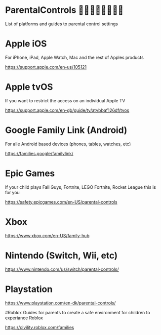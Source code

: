 # ParentalControls 👨🏿‍👩🏼‍👧🏽‍👦🏾
List of platforms and guides to parental control settings

# Apple iOS
For iPhone, iPad, Apple Watch, Mac and the rest of Apples products

https://support.apple.com/en-us/105121

# Apple tvOS
If you want to restrict the access on an individual Apple TV

https://support.apple.com/en-gb/guide/tv/atvbbaf126df/tvos

# Google Family Link (Android)
For alle Android based devices (phones, tables, watches, etc)

https://families.google/familylink/

# Epic Games
If your child plays Fall Guys, Fortnite, LEGO Fortnite, Rocket League this is for you

https://safety.epicgames.com/en-US/parental-controls

# Xbox
https://www.xbox.com/en-US/family-hub

# Nintendo (Switch, Wii, etc)
https://www.nintendo.com/us/switch/parental-controls/

# Playstation
https://www.playstation.com/en-dk/parental-controls/

#Roblox
Guides for parents to create a safe environment for children to experiance Roblox

https://civility.roblox.com/families
